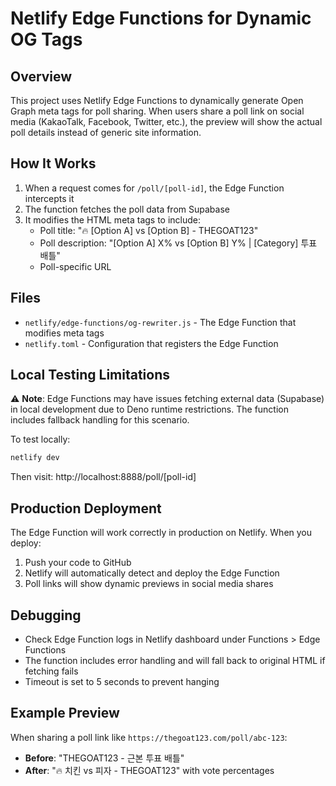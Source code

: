 # Netlify Edge Functions for Dynamic OG Tags

## Overview
This project uses Netlify Edge Functions to dynamically generate Open Graph meta tags for poll sharing. When users share a poll link on social media (KakaoTalk, Facebook, Twitter, etc.), the preview will show the actual poll details instead of generic site information.

## How It Works
1. When a request comes for `/poll/[poll-id]`, the Edge Function intercepts it
2. The function fetches the poll data from Supabase
3. It modifies the HTML meta tags to include:
   - Poll title: "🔥 [Option A] vs [Option B] - THEGOAT123"
   - Poll description: "[Option A] X% vs [Option B] Y% | [Category] 투표 배틀"
   - Poll-specific URL

## Files
- `netlify/edge-functions/og-rewriter.js` - The Edge Function that modifies meta tags
- `netlify.toml` - Configuration that registers the Edge Function

## Local Testing Limitations
⚠️ **Note**: Edge Functions may have issues fetching external data (Supabase) in local development due to Deno runtime restrictions. The function includes fallback handling for this scenario.

To test locally:
```bash
netlify dev
```

Then visit: http://localhost:8888/poll/[poll-id]

## Production Deployment
The Edge Function will work correctly in production on Netlify. When you deploy:
1. Push your code to GitHub
2. Netlify will automatically detect and deploy the Edge Function
3. Poll links will show dynamic previews in social media shares

## Debugging
- Check Edge Function logs in Netlify dashboard under Functions > Edge Functions
- The function includes error handling and will fall back to original HTML if fetching fails
- Timeout is set to 5 seconds to prevent hanging

## Example Preview
When sharing a poll link like `https://thegoat123.com/poll/abc-123`:
- **Before**: "THEGOAT123 - 근본 투표 배틀"
- **After**: "🔥 치킨 vs 피자 - THEGOAT123" with vote percentages